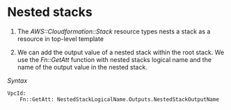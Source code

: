 # Nested stacks

1. The _AWS::Cloudformation::Stack_ resource types nests a stack as a resource in top-level template

2. We can add the output value of a nested stack within the root stack. We use the _Fn::GetAtt_ function with nested stacks logical name and the name of the output value in the nested stack.

_Syntax_
```
VpcId: 
    Fn::GetAtt: NestedStackLogicalName.Outputs.NestedStackOutputName
```


